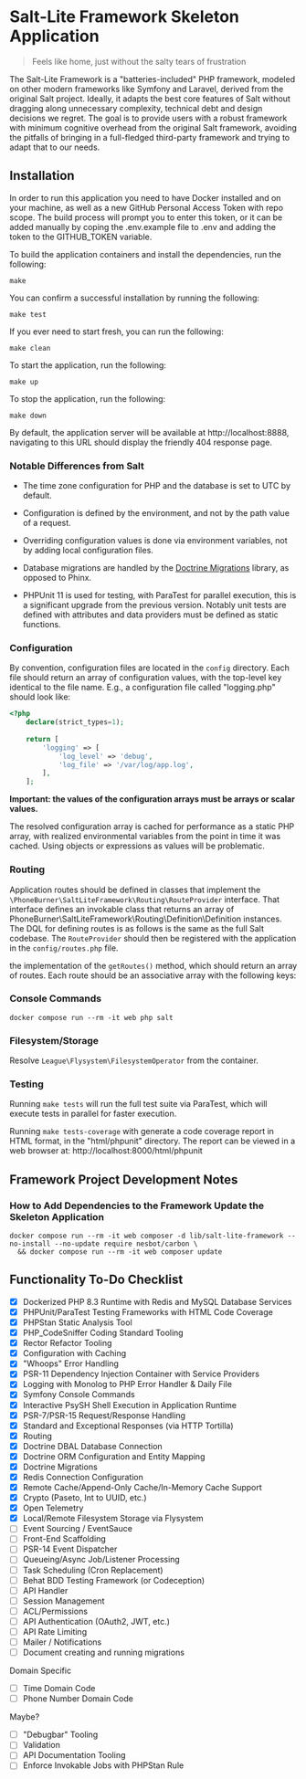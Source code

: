 # Salt-Lite Framework Skeleton Application

> Feels like home, just without the salty tears of frustration

The Salt-Lite Framework is a "batteries-included" PHP framework, modeled on other
modern frameworks like Symfony and Laravel, derived from the original Salt project.
Ideally, it adapts the best core features of Salt without dragging along unnecessary 
complexity, technical debt and design decisions we regret. The goal is to provide 
users with a robust framework with minimum cognitive overhead from the original 
Salt framework, avoiding the pitfalls of bringing in a full-fledged third-party 
framework and trying to adapt that to our needs. 

## Installation
In order to run this application you need to have Docker installed and on your 
machine, as well as a new GitHub Personal Access Token with repo scope. The build
process will prompt you to enter this token, or it can be added manually by coping
the .env.example file to .env and adding the token to the GITHUB_TOKEN variable.

To build the application containers and install the dependencies, run the following:
```shell
make
```
You can confirm a successful installation by running the following:
```shell
make test
```

If you ever need to start fresh, you can run the following:
```shell
make clean
```

To start the application, run the following:
```shell
make up
```

To stop the application, run the following:
```shell
make down
```

By default, the application server will be available at http://localhost:8888,
navigating to this URL should display the friendly 404 response page.


### Notable Differences from Salt
- The time zone configuration for PHP and the database is set to UTC by default.
- Configuration is defined by the environment, and not by the path value of a request.
- Overriding configuration values is done via environment variables, not by adding local configuration files.
- Database migrations are handled by the [Doctrine Migrations](https://www.doctrine-project.org/projects/migrations.html) library, as opposed to Phinx.

- PHPUnit 11 is used for testing, with ParaTest for parallel execution, this is 
a significant upgrade from the previous version. Notably unit tests are defined
with attributes and data providers must be defined as static functions.


### Configuration
By convention, configuration files are located in the `config` directory. Each
file should return an array of configuration values, with the top-level key identical
to the file name. E.g., a configuration file called "logging.php" should look like:

```php
<?php
    declare(strict_types=1);
    
    return [
        'logging' => [
            'log_level' => 'debug',
            'log_file' => '/var/log/app.log',
        ],
    ]; 
```

**Important: the values of the configuration arrays must be arrays or scalar values.**

The resolved configuration array is cached for performance as a static PHP array,
with realized environmental variables from the point in time it was cached. Using
objects or expressions as values will be problematic.

### Routing
Application routes should be defined in classes that implement the 
`\PhoneBurner\SaltLiteFramework\Routing\RouteProvider` interface. That interface
defines an invokable class that returns an array of PhoneBurner\SaltLiteFramework\Routing\Definition\Definition
instances. The DQL for defining routes is as follows is the same as the full Salt 
codebase. The `RouteProvider` should then be registered with the application
in the `config/routes.php` file.

the implementation of the `getRoutes()` method, which should return an array of routes. Each route should be an associative array with the following keys:

### Console Commands

```shell
docker compose run --rm -it web php salt
```

### Filesystem/Storage

Resolve `League\Flysystem\FilesystemOperator` from the container.

### Testing

Running `make tests` will run the full test suite via ParaTest, which will execute tests in parallel for faster execution.

Running `make tests-coverage` with generate a code coverage report in HTML format,
in the "html/phpunit" directory.  The report can be viewed in a web browser at:
http://localhost:8000/html/phpunit

## Framework Project Development Notes

### How to Add Dependencies to the Framework Update the Skeleton Application
```shell
docker compose run --rm -it web composer -d lib/salt-lite-framework --no-install --no-update require nesbot/carbon \
  && docker compose run --rm -it web composer update
```

## Functionality To-Do Checklist
- [x] Dockerized PHP 8.3 Runtime with Redis and MySQL Database Services
- [x] PHPUnit/ParaTest Testing Frameworks with HTML Code Coverage
- [x] PHPStan Static Analysis Tool
- [x] PHP_CodeSniffer Coding Standard Tooling
- [x] Rector Refactor Tooling
- [x] Configuration with Caching
- [x] "Whoops" Error Handling
- [x] PSR-11 Dependency Injection Container with Service Providers
- [x] Logging with Monolog to PHP Error Handler & Daily File
- [x] Symfony Console Commands
- [x] Interactive PsySH Shell Execution in Application Runtime
- [x] PSR-7/PSR-15 Request/Response Handling
- [x] Standard and Exceptional Responses (via HTTP Tortilla)
- [x] Routing
- [x] Doctrine DBAL Database Connection
- [x] Doctrine ORM Configuration and Entity Mapping
- [x] Doctrine Migrations
- [x] Redis Connection Configuration
- [x] Remote Cache/Append-Only Cache/In-Memory Cache Support
- [x] Crypto (Paseto, Int to UUID, etc.)
- [x] Open Telemetry
- [x] Local/Remote Filesystem Storage via Flysystem
- [ ] Event Sourcing / EventSauce
- [ ] Front-End Scaffolding
- [ ] PSR-14 Event Dispatcher
- [ ] Queueing/Async Job/Listener Processing
- [ ] Task Scheduling (Cron Replacement)
- [ ] Behat BDD Testing Framework (or Codeception)
- [ ] API Handler
- [ ] Session Management
- [ ] ACL/Permissions
- [ ] API Authentication (OAuth2, JWT, etc.)
- [ ] API Rate Limiting
- [ ] Mailer / Notifications
- [ ] Document creating and running migrations

Domain Specific
- [ ] Time Domain Code
- [ ] Phone Number Domain Code

Maybe?
- [ ] "Debugbar" Tooling
- [ ] Validation
- [ ] API Documentation Tooling
- [ ] Enforce Invokable Jobs with PHPStan Rule